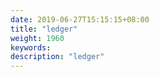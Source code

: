 ```yaml
---
date: 2019-06-27T15:15:15+08:00
title: "ledger"
weight: 1960
keywords: 
description: "ledger"
---
```

